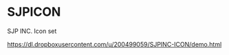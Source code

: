 SJPICON
=======

SJP INC. Icon set


https://dl.dropboxusercontent.com/u/200499059/SJPINC-ICON/demo.html
